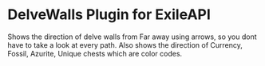 # DelveWalls Plugin for ExileAPI

Shows the direction of delve walls from Far away using arrows, so you dont have to take a look at every path.
Also shows the direction of Currency, Fossil, Azurite, Unique chests which are color codes.
